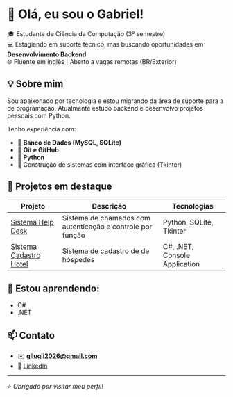 # 👋 Olá, eu sou o Gabriel!

🎓 Estudante de Ciência da Computação (3º semestre)  
💻 Estagiando em suporte técnico, mas buscando oportunidades em **Desenvolvimento Backend**  
🌐 Fluente em inglês | Aberto a vagas remotas (BR/Exterior)

## 💡 Sobre mim

Sou apaixonado por tecnologia e estou migrando da área de suporte para a de programação. Atualmente estudo backend e desenvolvo projetos pessoais com Python.

Tenho experiência com:
- 💾 **Banco de Dados (MySQL, SQLite)**
- 🔧 **Git e GitHub**
- 🐍 **Python**
- 🧰 Construção de sistemas com interface gráfica (Tkinter)

## 📂 Projetos em destaque

| Projeto | Descrição | Tecnologias |
|--------|-----------|-------------|
| [Sistema Help Desk](https://github.com/gllugli/help-desk-system) | Sistema de chamados com autenticação e controle por função | Python, SQLite, Tkinter |
| [Sistema Cadastro Hotel](https://github.com/gllugli/Sistema-Hotel) | Sistema de cadastro de de hóspedes | C#, .NET, Console Application |

## 🧠 Estou aprendendo:

- C#
- .NET
  
## 📫 Contato

- ✉️ **gllugli2026@gmail.com**
- 🔗 [LinkedIn](https://www.linkedin.com/in/gabriel-lars%C3%A3o-lugli-344182372/)

---
⭐ *Obrigado por visitar meu perfil!*
